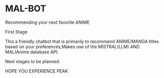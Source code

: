 # MAL-BOT
Recommending your next favorite ANIME


First Stage 

This a friendly chatbot that is primarily to recommend ANIME/MANGA titles based on your preferences,Makes use of the MISTRAL(LLM) AND MAL(Anime database API.

Next stages to be planned.

HOPE YOU EXPERIENCE PEAK
